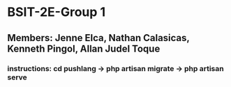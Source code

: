 # BSIT-2E-Group 1

## Members: Jenne Elca, Nathan Calasicas, Kenneth Pingol, Allan Judel Toque

### instructions: cd pushlang -> php artisan migrate -> php artisan serve
